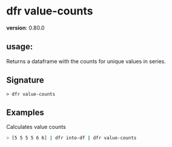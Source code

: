 # dfr value-counts

**version**: 0.80.0

## **usage**:

Returns a dataframe with the counts for unique values in series.

## Signature

`> dfr value-counts `

## Examples

Calculates value counts

```bash
> [5 5 5 5 6 6] | dfr into-df | dfr value-counts
```
